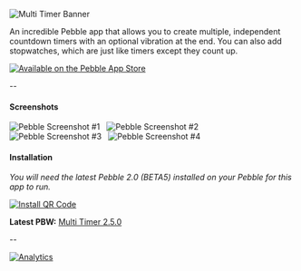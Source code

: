 ![Multi Timer Banner](http://smallstoneapps.s3.amazonaws.com/multi-timer/marketing/banner_01.png)

An incredible Pebble app that allows you to create multiple, independent countdown timers with an optional vibration at the end. You can also add stopwatches, which are just like timers except they count up.

[![Available on the Pebble App Store](http://wearewearable.com/appstore/PebbleAppStore.png)][1]

--

#### Screenshots

![Pebble Screenshot #1](http://smallstoneapps.s3.amazonaws.com/multi-timer/screenshots/multi-timer_2-2_01.png) &nbsp;
![Pebble Screenshot #2](http://smallstoneapps.s3.amazonaws.com/multi-timer/screenshots/multi-timer_2-2_02.png) &nbsp;
![Pebble Screenshot #3](http://smallstoneapps.s3.amazonaws.com/multi-timer/screenshots/multi-timer_2-2_03.png) &nbsp;
![Pebble Screenshot #4](http://smallstoneapps.s3.amazonaws.com/multi-timer/screenshots/multi-timer_2-2_04.png)

#### Installation

*You will need the latest Pebble 2.0 (BETA5) installed on your Pebble for this app to run.*

[![Install QR Code](http://smallstoneapps.s3.amazonaws.com/multi-timer/qr/multi-timer_2-5-0_qr.png)][2]

**Latest PBW:** [Multi Timer 2.5.0][2]

--

[![Analytics](https://ga-beacon.appspot.com/UA-37478501-3/smallstoneapps/multi-timer/readme)](https://github.com/igrigorik/ga-beacon)

[1]: pebble://appstore/52d30a1d19412b4d84000025
[2]: http://smallstoneapps.s3.amazonaws.com/multi-timer/builds/multi-timer_2-5-0.pbw
